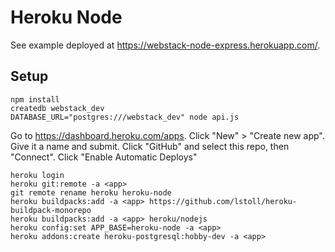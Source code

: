 # Heroku Node

See example deployed at
<https://webstack-node-express.herokuapp.com/>.

## Setup

```
npm install
createdb webstack_dev
DATABASE_URL="postgres:///webstack_dev" node api.js
```

Go to <https://dashboard.heroku.com/apps>.
Click "New" > "Create new app".
Give it a name and submit.
Click "GitHub" and select this repo, then "Connect".
Click "Enable Automatic Deploys"

```
heroku login
heroku git:remote -a <app>
git remote rename heroku heroku-node
heroku buildpacks:add -a <app> https://github.com/lstoll/heroku-buildpack-monorepo
heroku buildpacks:add -a <app> heroku/nodejs
heroku config:set APP_BASE=heroku-node -a <app>
heroku addons:create heroku-postgresql:hobby-dev -a <app>
```
